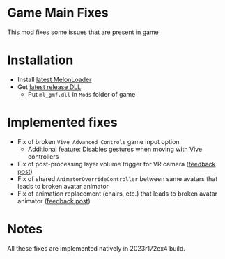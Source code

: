 # Game Main Fixes
This mod fixes some issues that are present in game

# Installation
* Install [latest MelonLoader](https://github.com/LavaGang/MelonLoader)
* Get [latest release DLL](../../../releases/latest):
  * Put `ml_gmf.dll` in `Mods` folder of game

# Implemented fixes
* Fix of broken `Vive Advanced Controls` game input option
  * Additional feature: Disables gestures when moving with Vive controllers
* Fix of post-processing layer volume trigger for VR camera ([feedback post](https://feedback.abinteractive.net/p/2023r171ex1-post-process-volume-effects-are-applied-based-on-playspace-center-instead-of-camera-s-in-vr-mode))
* Fix of shared `AnimatorOverrideController` between same avatars that leads to broken avatar animator
* Fix of animation replacement (chairs, etc.) that leads to broken avatar animator ([feedback post](https://feedback.abinteractive.net/p/gestures-getting-stuck-locally-upon-entering-vehicles-chairs))

# Notes
All these fixes are implemented natively in 2023r172ex4 build.
